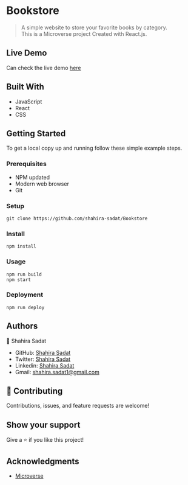# Bookstore
> A simple website to store your favorite books by category.<br> 
> This is a Microverse project Created with React.js.

## Live Demo

Can check the live demo [here](https://bookstore-shahir.herokuapp.com/)



## Built With

- JavaScript
- React
- CSS
  
## Getting Started

To get a local copy up and running follow these simple example steps.

### Prerequisites

 - NPM updated
 - Modern web browser
 - Git
  
### Setup

    git clone https://github.com/shahira-sadat/Bookstore

### Install
    npm install

### Usage
    npm run build
    npm start

### Deployment
    npm run deploy


## Authors
👤 Shahira Sadat

- GitHub: [Shahira Sadat](https://github.com/shahira-sadat)
- Twitter: [Shahira Sadat](https://twitter.com/SadatShahira)
- Linkedin: [Shahira Sadat](https://www.linkedin.com/in/shahira-sadat-49b402199)
- Gmail: shahira.sadat1@gmail.com

## 🤝 Contributing
Contributions, issues, and feature requests are welcome!

## Show your support

Give a ⭐️ if you like this project!

## Acknowledgments

- [Microverse](https://www.microverse.org/)

